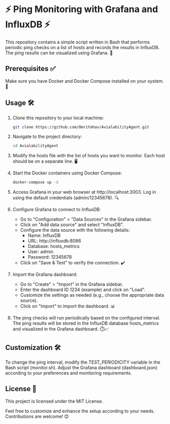# ⚡ Ping Monitoring with Grafana and InfluxDB ⚡

This repository contains a simple script written in Bash that performs periodic ping checks on a list of hosts and records the results in InfluxDB. The ping results can be visualized using Grafana. 🚀

## Prerequisites ✅

Make sure you have Docker and Docker Compose installed on your system. 🐳

## Usage 🛠️

1. Clone this repository to your local machine:

   ```bash
   git clone https://github.com/OmriYahav/AvialabilityAgent.git
   ```

2. Navigate to the project directory:

   ```bash
   cd AvialabilityAgent
   ```

3. Modify the hosts file with the list of hosts you want to monitor. Each host should be on a separate line. 🖥️

4. Start the Docker containers using Docker Compose:

   ```bash
   docker-compose up -d
   ```

5. Access Grafana in your web browser at http://localhost:3003. 
   Log in using the default credentials (admin/12345678). 🔍

6. Configure Grafana to connect to InfluxDB:

   - Go to "Configuration" > "Data Sources" in the Grafana sidebar.
   - Click on "Add data source" and select "InfluxDB".
   - Configure the data source with the following details:
     - Name: InfluxDB
     - URL: http://influxdb:8086
     - Database: hosts_metrics
     - User: admin
     - Password: 12345678
   - Click on "Save & Test" to verify the connection. ✔️

7. Import the Grafana dashboard:

   - Go to "Create" > "Import" in the Grafana sidebar.
   - Enter the dashboard ID 1234 (example) and click on "Load".
   - Customize the settings as needed (e.g., choose the appropriate data source).
   - Click on "Import" to import the dashboard. 📊

8. The ping checks will run periodically based on the configured interval. The ping results will be stored in the InfluxDB database hosts_metrics and visualized in the Grafana dashboard. ⏱️📈

## Customization 🛠️

To change the ping interval, modify the TEST_PERIODICITY variable in the Bash script (monitor.sh).
Adjust the Grafana dashboard (dashboard.json) according to your preferences and monitoring requirements.

## License 📝

This project is licensed under the MIT License.

Feel free to customize and enhance the setup according to your needs. Contributions are welcome! 😊